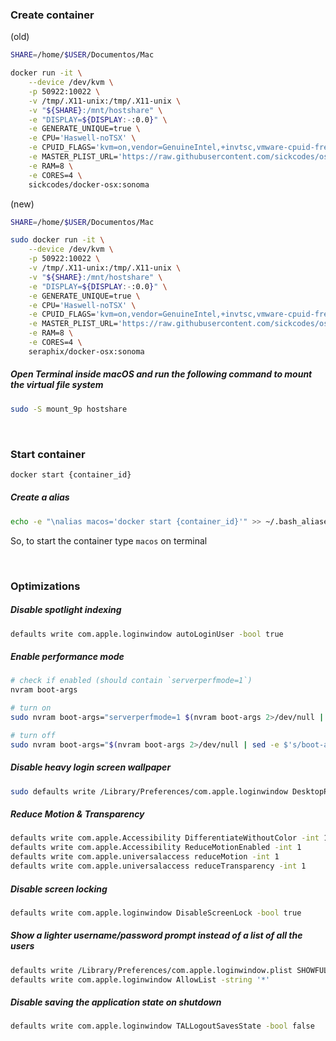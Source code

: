### Create container

(old)
```bash
SHARE=/home/$USER/Documentos/Mac

docker run -it \
    --device /dev/kvm \
    -p 50922:10022 \
    -v /tmp/.X11-unix:/tmp/.X11-unix \
    -v "${SHARE}:/mnt/hostshare" \
    -e "DISPLAY=${DISPLAY:-:0.0}" \
    -e GENERATE_UNIQUE=true \
    -e CPU='Haswell-noTSX' \
    -e CPUID_FLAGS='kvm=on,vendor=GenuineIntel,+invtsc,vmware-cpuid-freq=on' \
    -e MASTER_PLIST_URL='https://raw.githubusercontent.com/sickcodes/osx-serial-generator/master/config-custom-sonoma.plist' \
    -e RAM=8 \
    -e CORES=4 \
    sickcodes/docker-osx:sonoma
```

(new)
```bash
SHARE=/home/$USER/Documentos/Mac

sudo docker run -it \
    --device /dev/kvm \
    -p 50922:10022 \
    -v /tmp/.X11-unix:/tmp/.X11-unix \
    -v "${SHARE}:/mnt/hostshare" \
    -e "DISPLAY=${DISPLAY:-:0.0}" \
    -e GENERATE_UNIQUE=true \
    -e CPU='Haswell-noTSX' \
    -e CPUID_FLAGS='kvm=on,vendor=GenuineIntel,+invtsc,vmware-cpuid-freq=on' \
    -e MASTER_PLIST_URL='https://raw.githubusercontent.com/sickcodes/osx-serial-generator/master/config-custom.plist' \
    -e RAM=8 \
    -e CORES=4 \
    seraphix/docker-osx:sonoma
```

##### Open Terminal inside macOS and run the following command to mount the virtual file system
```bash
sudo -S mount_9p hostshare
```
<br>

### Start container
```bash
docker start {container_id}
```

##### Create a alias
```bash
echo -e "\nalias macos='docker start {container_id}'" >> ~/.bash_aliases
```
So, to start the container type ```macos``` on terminal

<br>

### Optimizations

##### Disable spotlight indexing 
```bash
defaults write com.apple.loginwindow autoLoginUser -bool true
```

##### Enable performance mode 
```bash
# check if enabled (should contain `serverperfmode=1`)
nvram boot-args

# turn on
sudo nvram boot-args="serverperfmode=1 $(nvram boot-args 2>/dev/null | cut -f 2-)"

# turn off
sudo nvram boot-args="$(nvram boot-args 2>/dev/null | sed -e $'s/boot-args\t//;s/serverperfmode=1//')"
```

##### Disable heavy login screen wallpaper
```bash
sudo defaults write /Library/Preferences/com.apple.loginwindow DesktopPicture ""
```

##### Reduce Motion & Transparency
```bash
defaults write com.apple.Accessibility DifferentiateWithoutColor -int 1
defaults write com.apple.Accessibility ReduceMotionEnabled -int 1
defaults write com.apple.universalaccess reduceMotion -int 1
defaults write com.apple.universalaccess reduceTransparency -int 1
```

##### Disable screen locking
```bash
defaults write com.apple.loginwindow DisableScreenLock -bool true
```

##### Show a lighter username/password prompt instead of a list of all the users
```bash
defaults write /Library/Preferences/com.apple.loginwindow.plist SHOWFULLNAME -bool true
defaults write com.apple.loginwindow AllowList -string '*'
```

##### Disable saving the application state on shutdown
```bash
defaults write com.apple.loginwindow TALLogoutSavesState -bool false
```
